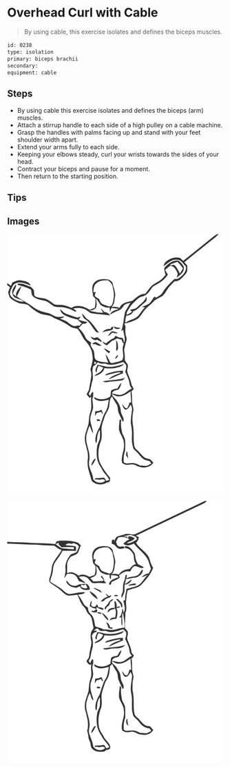 # Overhead Curl with Cable
> By using cable, this exercise isolates and defines the biceps muscles.

``` 
id: 0238 
type: isolation 
primary: biceps brachii 
secondary:  
equipment: cable 
``` 

## Steps

 - By using cable this exercise isolates and defines the biceps (arm) muscles.
 - Attach a stirrup handle to each side of a high pulley on a cable machine.
 - Grasp the handles with palms facing up and stand with your feet shoulder width apart.
 - Extend your arms fully to each side.
 - Keeping your elbows steady, curl your wrists towards the sides of your head.
 - Contract your biceps and pause for a moment.
 - Then return to the starting position.

## Tips


## Images

![](./../svg/0238-relaxation.svg)

![](./../svg/0238-tension.svg)
